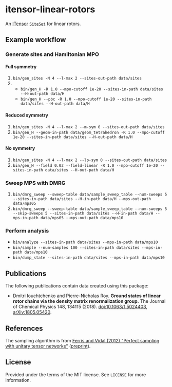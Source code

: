 # itensor-linear-rotors

An [ITensor](http://itensor.org/) [`SiteSet`](http://itensor.org/docs.cgi?page=classes/siteset) for linear rotors.


## Example workflow

### Generate sites and Hamiltonian MPO

#### Full symmetry

1. `bin/gen_sites -N 4 --l-max 2 --sites-out-path data/sites`
1.
   * `bin/gen_H -R 1.0 --mpo-cutoff 1e-20 --sites-in-path data/sites --H-out-path data/H`
   * `bin/gen_H --pbc -R 1.0 --mpo-cutoff 1e-20 --sites-in-path data/sites --H-out-path data/H`

#### Reduced symmetry

1. `bin/gen_sites -N 4 --l-max 2 --m-sym 0 --sites-out-path data/sites`
1. `bin/gen_H --geom-in-path data/geom_tetrahedron -R 1.0 --mpo-cutoff 1e-20 --sites-in-path data/sites --H-out-path data/H`

#### No symmetry

1. `bin/gen_sites -N 4 --l-max 2 --lp-sym 0 --sites-out-path data/sites`
1. `bin/gen_H --field 0.02 --field-linear -R 1.0 --mpo-cutoff 1e-20 --sites-in-path data/sites --H-out-path data/H`

### Sweep MPS with DMRG

1. `bin/dmrg_sweep --sweep-table data/sample_sweep_table --num-sweeps 5 --sites-in-path data/sites --H-in-path data/H --mps-out-path data/mps05`
1. `bin/dmrg_sweep --sweep-table data/sample_sweep_table --num-sweeps 5 --skip-sweeps 5 --sites-in-path data/sites --H-in-path data/H --mps-in-path data/mps05 --mps-out-path data/mps10`

### Perform analysis

* `bin/analyze --sites-in-path data/sites --mps-in-path data/mps10`
* `bin/sample --num-samples 100 --sites-in-path data/sites --mps-in-path data/mps10`
* `bin/dump_state --sites-in-path data/sites --mps-in-path data/mps10`


## Publications

The following publications contain data created using this package:

* Dmitri Iouchtchenko and Pierre-Nicholas Roy. **Ground states of linear rotor chains via the density matrix renormalization group.** The Journal of Chemical Physics 148, 134115 (2018). [doi:10.1063/1.5024403](https://aip.scitation.org/doi/abs/10.1063/1.5024403), [arXiv:1805.05420](https://arxiv.org/abs/1805.05420).


## References

The sampling algorithm is from [Ferris and Vidal (2012) "Perfect sampling with unitary tensor networks"](https://journals.aps.org/prb/abstract/10.1103/PhysRevB.85.165146) ([preprint](https://arxiv.org/abs/1201.3974)).


## License

Provided under the terms of the MIT license.
See `LICENSE` for more information.
